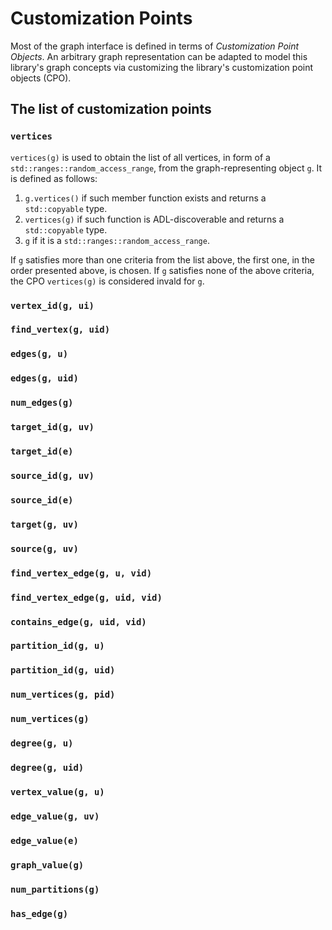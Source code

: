 # Customization Points

Most of the graph interface is defined in terms of _Customization Point Objects_. 
An arbitrary graph representation can be adapted to model this library's graph concepts via customizing the library's customization point objects (CPO).


## The list of customization points

### `vertices`

`vertices(g)` is used to obtain the list of all vertices, in form of a `std::ranges::random_access_range`, from the  graph-representing object `g`.
It is defined as follows:

 1. `g.vertices()` if such member function exists and returns a `std::copyable` type.
 2. `vertices(g)` if such function is ADL-discoverable and returns a `std::copyable` type.
 3. `g` if it is a `std::ranges::random_access_range`.

If `g` satisfies more than one criteria from the list above, the first one, in the order presented above, is chosen.
If `g` satisfies none of the above criteria, the CPO `vertices(g)` is considered invald for `g`.

### `vertex_id(g, ui)`

### `find_vertex(g, uid)`

### `edges(g, u)`

### `edges(g, uid)`

### `num_edges(g)`

### `target_id(g, uv)`

### `target_id(e)`

### `source_id(g, uv)`

### `source_id(e)`

### `target(g, uv)`

### `source(g, uv)`

### `find_vertex_edge(g, u, vid)`

### `find_vertex_edge(g, uid, vid)`

### `contains_edge(g, uid, vid)`

### `partition_id(g, u)`

### `partition_id(g, uid)`

### `num_vertices(g, pid)`

### `num_vertices(g)`

### `degree(g, u)`

### `degree(g, uid)`

### `vertex_value(g, u)`

### `edge_value(g, uv)`

### `edge_value(e)`

### `graph_value(g)`

### `num_partitions(g)`

### `has_edge(g)`

